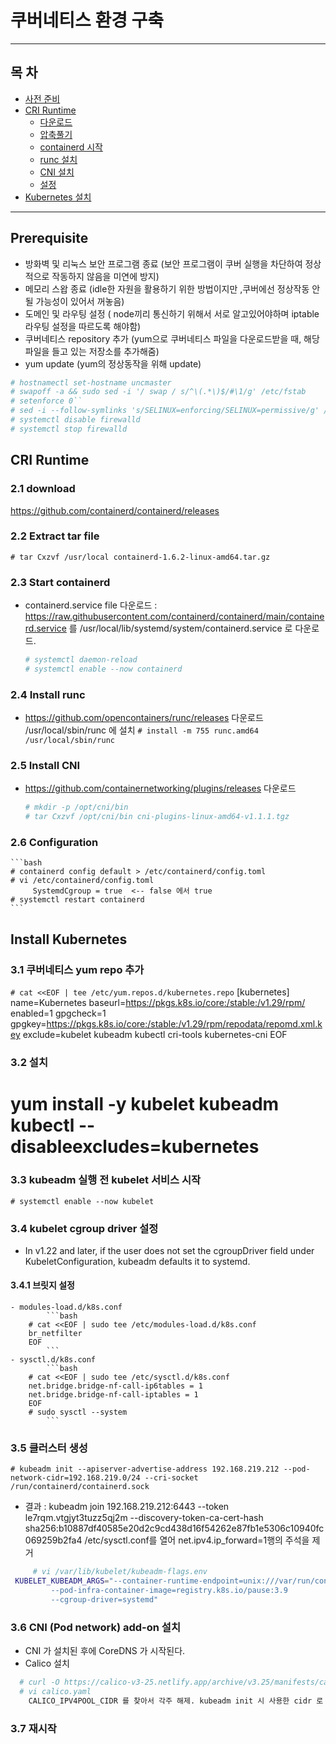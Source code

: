 <h1>쿠버네티스 환경 구축</h1>

----------------------------------------------------

## 목 차
* [사전 준비](#prerequisite)
* [CRI Runtime](#cri-runtime)
  * [다운로드](#2-1-download)
  * [압축풀기](#2-2-extract-tar-file)
  * [containerd 시작](#2-3-start-containerd)
  * [runc 설치](#2-4-install-runc)
  * [CNI 설치](#2-5-install-cni)
  * [설정](#2-6-configuration)
* [Kubernetes 설치](#install-kubernetes)

----------------------------------------------------

## Prerequisite

- 방화벽 및 리눅스 보안 프로그램 종료 (보안 프로그램이 쿠버 실행을 차단하여 정상적으로 작동하지 않음을 미연에 방지)
- 메모리 스왑 종료 (idle한 자원을 활용하기 위한 방법이지만 ,쿠버에선 정상작동 안될 가능성이 있어서 꺼놓음)
- 도메인 및 라우팅 설정 ( node끼리 통신하기 위해서 서로 알고있어야하며 iptable 라우팅 설정을 따르도록 해야함)
- 쿠버네티스 repository 추가 (yum으로 쿠버네티스 파일을 다운로드받을 때, 해당 파일을 들고 있는 저장소를 추가해줌)
- yum update (yum의 정상동작을 위해 update)
```bash
# hostnamectl set-hostname uncmaster
# swapoff -a && sudo sed -i '/ swap / s/^\(.*\)$/#\1/g' /etc/fstab
# setenforce 0``
# sed -i --follow-symlinks 's/SELINUX=enforcing/SELINUX=permissive/g' /etc/sysconfig/selinux
# systemctl disable firewalld
# systemctl stop firewalld
```

## CRI Runtime

### 2.1 download 
   https://github.com/containerd/containerd/releases   
### 2.2 Extract tar file
   ``# tar Cxzvf /usr/local containerd-1.6.2-linux-amd64.tar.gz``
### 2.3 Start containerd
   - containerd.service file 다운로드 : 
     https://raw.githubusercontent.com/containerd/containerd/main/containerd.service 를
     /usr/local/lib/systemd/system/containerd.service 로 다운로드.
     ```bash
     # systemctl daemon-reload
     # systemctl enable --now containerd
     ```   
### 2.4 Install runc
   -  https://github.com/opencontainers/runc/releases 다운로드  /usr/local/sbin/runc 에 설치
      ``# install -m 755 runc.amd64 /usr/local/sbin/runc``   
### 2.5 Install CNI 
   - https://github.com/containernetworking/plugins/releases 다운로드
     ```bash
     # mkdir -p /opt/cni/bin
     # tar Cxzvf /opt/cni/bin cni-plugins-linux-amd64-v1.1.1.tgz
     ```     
### 2.6 Configuration 
    ```bash
    # containerd config default > /etc/containerd/config.toml
    # vi /etc/containerd/config.toml
         SystemdCgroup = true  <-- false 에서 true
    # systemctl restart containerd
    ```    
## Install Kubernetes
### 3.1 쿠버네티스 yum repo 추가
  ``# cat <<EOF | tee /etc/yum.repos.d/kubernetes.repo``
[kubernetes]
name=Kubernetes
baseurl=https://pkgs.k8s.io/core:/stable:/v1.29/rpm/
enabled=1
gpgcheck=1
gpgkey=https://pkgs.k8s.io/core:/stable:/v1.29/rpm/repodata/repomd.xml.key
exclude=kubelet kubeadm kubectl cri-tools kubernetes-cni
EOF
### 3.2 설치
  # yum install -y kubelet kubeadm kubectl --disableexcludes=kubernetes
### 3.3 kubeadm 실행 전 kubelet 서비스 시작 
  ``# systemctl enable --now kubelet``
### 3.4 kubelet cgroup driver 설정
  - In v1.22 and later, if the user does not set the cgroupDriver field under KubeletConfiguration, kubeadm defaults it to systemd.
#### 3.4.1 브릿지 설정
	- modules-load.d/k8s.conf
            ```bash
	    # cat <<EOF | sudo tee /etc/modules-load.d/k8s.conf
		br_netfilter
		EOF
            ```
	- sysctl.d/k8s.conf
            ```bash
	    # cat <<EOF | sudo tee /etc/sysctl.d/k8s.conf
		net.bridge.bridge-nf-call-ip6tables = 1
		net.bridge.bridge-nf-call-iptables = 1
		EOF
	    # sudo sysctl --system
            ```
### 3.5 클러스터 생성
   ``# kubeadm init --apiserver-advertise-address 192.168.219.212 --pod-network-cidr=192.168.219.0/24 --cri-socket /run/containerd/containerd.sock``
   - 결과 : kubeadm join 192.168.219.212:6443 --token le7rqm.vtgjyt3tuzz5qj2m --discovery-token-ca-cert-hash sha256:b10887df40585e20d2c9cd438d16f54262e87fb1e5306c10940fc069259b2fa4 
   /etc/sysctl.conf를 열어 net.ipv4.ip_forward=1행의 주석을 제거
   ```bash
        # vi /var/lib/kubelet/kubeadm-flags.env
	KUBELET_KUBEADM_ARGS="--container-runtime-endpoint=unix:///var/run/containerd/containerd.sock 
			--pod-infra-container-image=registry.k8s.io/pause:3.9 
			--cgroup-driver=systemd"
   ```
### 3.6 CNI (Pod network) add-on 설치
  - CNI 가 설치된 후에 CoreDNS 가 시작된다. 
  - Calico 설치
  ```bash
	# curl -O https://calico-v3-25.netlify.app/archive/v3.25/manifests/calico.yaml
	# vi calico.yaml
	  CALICO_IPV4POOL_CIDR 를 찾아서 각주 해제. kubeadm init 시 사용한 cidr 로 변경.(- name: FELIX_WIREGUARDMTU 와 같은 indent 로 조정)
  ```
### 3.7 재시작

